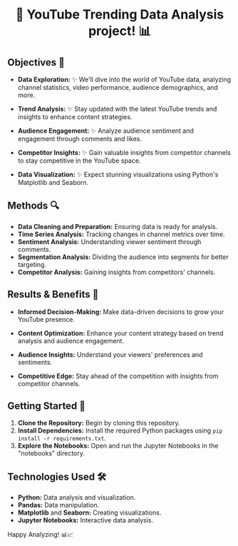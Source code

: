 
<div align="center">
  <h1>🚀 YouTube Trending Data Analysis project! 📊
</h1>
</div>

<!-- Objectives -->
## Objectives 🎯

- **Data Exploration:** ✨ We'll dive into the world of YouTube data, analyzing channel statistics, video performance, audience demographics, and more.
  
- **Trend Analysis:** ✨ Stay updated with the latest YouTube trends and insights to enhance content strategies.

- **Audience Engagement:** ✨ Analyze audience sentiment and engagement through comments and likes.

- **Competitor Insights:** ✨ Gain valuable insights from competitor channels to stay competitive in the YouTube space.

- **Data Visualization:** ✨ Expect stunning visualizations using Python's Matplotlib and Seaborn.

<!-- Project Methods -->
## Methods 🔍

- **Data Cleaning and Preparation:** Ensuring data is ready for analysis.
- **Time Series Analysis:** Tracking changes in channel metrics over time.
- **Sentiment Analysis:** Understanding viewer sentiment through comments.
- **Segmentation Analysis:** Dividing the audience into segments for better targeting.
- **Competitor Analysis:** Gaining insights from competitors' channels.

<!-- Results and Benefits -->
## Results & Benefits 🚀

- **Informed Decision-Making:** Make data-driven decisions to grow your YouTube presence.
  
- **Content Optimization:** Enhance your content strategy based on trend analysis and audience engagement.
  
- **Audience Insights:** Understand your viewers' preferences and sentiments.
  
- **Competitive Edge:** Stay ahead of the competition with insights from competitor channels.

<!-- Getting Started -->
## Getting Started 🚀

1. **Clone the Repository:** Begin by cloning this repository.
2. **Install Dependencies:** Install the required Python packages using `pip install -r requirements.txt`.
3. **Explore the Notebooks:** Open and run the Jupyter Notebooks in the "notebooks" directory.

<!-- Technologies Used -->
## Technologies Used 🛠️

- **Python:** Data analysis and visualization.
- **Pandas:** Data manipulation.
- **Matplotlib** and **Seaborn:** Creating visualizations.
- **Jupyter Notebooks:** Interactive data analysis.

Happy Analyzing! 📊📈
